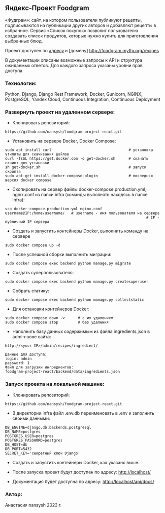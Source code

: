 ## Яндекс-Проект Foodgram

«Фудграм»: сайт, на котором пользователи публикуют рецепты, подписываются на публикации других авторов и добавляют рецепты в избранное. Сервис «Список покупок» позволит пользователю создавать список продуктов, которые нужно купить для приготовления выбранных блюд.

Проект доступен по [адресу](http://158.160.26.95/recipes) и [домену] http://foodgram.myftp.org/recipes

В документации описаны возможные запросы к API и структура ожидаемых ответов. Для каждого запроса указаны уровни прав доступа.

### Технологии:

Python, Django, Django Rest Framework, Docker, Gunicorn, NGINX, PostgreSQL, Yandex Cloud, Continuous Integration, Continuous Deployment

### Развернуть проект на удаленном сервере:

- Клонировать репозиторий:
```
https://github.com/nansysh/foodgram-project-react.git
```

- Установить на сервере Docker, Docker Compose:

```
sudo apt install curl                                   # установка утилиты для скачивания файлов
curl -fsSL https://get.docker.com -o get-docker.sh      # скачать скрипт для установки
sh get-docker.sh                                        # запуск скрипта
sudo apt-get install docker-compose-plugin              # последняя версия docker compose
```

- Скопировать на сервер файлы docker-compose.production.yml, nginx.conf из папки infra (команды выполнять находясь в папке infra):

```
scp docker-compose.production.yml nginx.conf username@IP:/home/username/   # username - имя пользователя на сервере
                                                                # IP - публичный IP сервера
```


- Создать и запустить контейнеры Docker, выполнить команду на сервере
```
sudo docker compose up -d
```

- После успешной сборки выполнить миграции:
```
sudo docker compose exec backend python manage.py migrate
```

- Создать суперпользователя:
```
sudo docker compose exec backend python manage.py createsuperuser
```

- Собрать статику:
```
sudo docker compose exec backend python manage.py collectstatic
```

- Для остановки контейнеров Docker:
```
sudo docker compose down -v      # с их удалением
sudo docker compose stop         # без удаления
```

- Наполнить базу данных содержимым из файла ingredients.json в admin-зоне сайта:
```
http://<your IP>/admin/recipes/ingredient/

Данные для доступа:
login: admin
password: 1
Файл для загрузки ингредиентов:
foodgram-project-react/backend/data/ingredients.json
```
### Запуск проекта на локальной машине:

- Клонировать репозиторий:
```
https://github.com/nansysh/foodgram-project-react.git
```

- В директории infra файл .env.db переименовать в .env и заполнить своими данными:
```
DB_ENGINE=django.db.backends.postgresql
DB_NAME=postgres
POSTGRES_USER=postgres
POSTGRES_PASSWORD=postgres
DB_HOST=db
DB_PORT=5432
SECRET_KEY='секретный ключ Django'
```

- Создать и запустить контейнеры Docker, как указано выше.


- После запуска проект будут доступен по адресу: [http://localhost/](http://localhost/)


- Документация будет доступна по адресу: [http://localhost/api/docs/](http://localhost/api/docs/)


### Автор:

Анастасия nansysh 2023 г.
